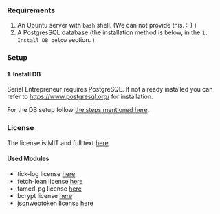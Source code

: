 ### Requirements

1. An Ubuntu server with `bash` shell. (We can not provide this. :-) )
2. A PostgresSQL database (the installation method is below, in the `1. Install DB below` section. )


### Setup

#### 1. Install DB

Serial Entrepreneur requires PostgreSQL. If not already installed you can refer to https://www.postgresql.org/ for installation.

For the DB setup follow [the steps mentioned here](./database-setup/README.md).



### License

The license is MIT and full text [here](LICENSE).

#### Used Modules

* tick-log license [here](./OtherLicenses/tick-log.txt)
* fetch-lean license [here](./OtherLicenses/fetch-lean.txt)
* tamed-pg license [here](./OtherLicenses/tamed-pg.txt)
* bcrypt license [here](./OtherLicenses/bcrypt.txt)
* jsonwebtoken license [here](./OtherLicenses/jsonwebtoken.txt)
